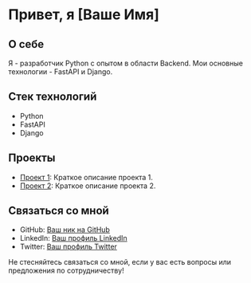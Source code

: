 # Привет, я [Ваше Имя]

## О себе
Я - разработчик Python с опытом в области Backend. Мои основные технологии - FastAPI и Django.

## Стек технологий
- Python
- FastAPI
- Django

## Проекты
- [Проект 1](ссылка_на_проект_1): Краткое описание проекта 1.
- [Проект 2](ссылка_на_проект_2): Краткое описание проекта 2.

## Связаться со мной
- GitHub: [Ваш ник на GitHub](ссылка_на_ваш_профиль)
- LinkedIn: [Ваш профиль LinkedIn](ссылка_на_ваш_профиль)
- Twitter: [Ваш профиль Twitter](ссылка_на_ваш_профиль)

Не стесняйтесь связаться со мной, если у вас есть вопросы или предложения по сотрудничеству!

